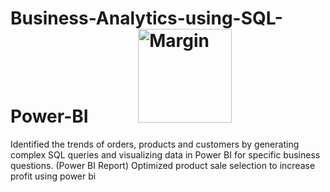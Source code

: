 #  Business-Analytics-using-SQL-Power-BI  &nbsp;&nbsp;&nbsp;&nbsp;&nbsp;&nbsp;&nbsp;&nbsp;&nbsp;&nbsp;  <img src="https://media.giphy.com/media/3oKIPEqDGUULpEU0aQ/giphy.gif" alt="Margin" width="150"/>  
Identified the trends of orders, products and customers by generating complex SQL queries and visualizing data in Power BI for specific business questions. (Power BI Report)
Optimized product sale selection to increase profit using power bi



